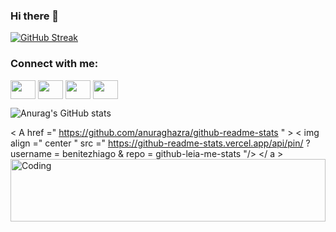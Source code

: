 

### Hi there 👋

[![GitHub Streak](http://github-readme-streak-stats.herokuapp.com?user=benitezhiago&theme=dark&date_format=M%20j%5B%2C%20Y%5D&currStreakLabel=6768AB&border=30363D&stroke=6768AB&fire=6768AB&ring=6768AB&background=0D1117)](https://git.io/streak-stats)

<h3 align="left">Connect with me:</h3>
<p align="left">
<a href="seu link" target="blank"><img align="center" src="https://cdn.jsdelivr.net/npm/simple-icons@3.0.1/icons/twitter.svg" background="#6768ab" alt="" height="30" width="40"/></a>
<a href="seu link" target="blank"><img align="center" src="https://cdn.jsdelivr.net/npm/simple-icons@3.0.1/icons/linkedin.svg" alt="" height="30" width="40" /></a>
<a href="seu link" target="blank"><img align="center" src="https://cdn.jsdelivr.net/npm/simple-icons@3.0.1/icons/instagram.svg" alt="" height="30" width="40" /></a>
<a href="seu link" target="blank"><img align="center" src="https://cdn.jsdelivr.net/npm/simple-icons@3.0.1/icons/youtube.svg" alt="" height="30" width="40" /></a>
</p>



![Anurag's GitHub stats](https://github-readme-stats.vercel.app/api?username=benitezhiago&show_icons=true&theme=material-palenight)

< A  href =" https://github.com/anuraghazra/github-readme-stats " > 
  < img  align =" center " src =" https://github-readme-stats.vercel.app/api/pin/ ? username = benitezhiago & repo = github-leia-me-stats "/>
 </ a > 
<img align="right" alt="Coding" width="100%" height="100" src="https://img.elo7.com.br/product/zoom/1360B39/painel-floresta-g-frete-gratis-tema-de-festa-infantil.jpg">

